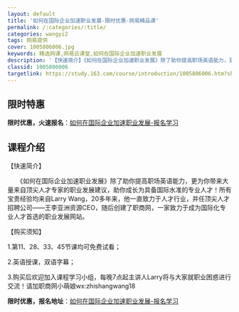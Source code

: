 ```yaml
---
layout: default
title: '如何在国际企业加速职业发展-限时优惠-网易精品课'
permalink: /:categories/:title/
categories: wangyi2
tags: 网易提供
cover: 1005806006.jpg
keywords: 精选网课,网易云课堂,如何在国际企业加速职业发展
description: '【快速简介】《如何在国际企业加速职业发展》除了助你提高职场英语能力，更为你带来大量来自顶尖人才专家的职业发展建议，助你成'
classid: 1005806006
targetlink: https://study.163.com/course/introduction/1005806006.htm?share=1&shareId=1025206652&utm_campaign=share&utm_medium=iphoneShare&utm_source=&utm_u=1025206652
---
```


## 限时特惠

**限时优惠，火速报名**：[如何在国际企业加速职业发展-报名学习](https://study.163.com/course/introduction/1005806006.htm?share=1&shareId=1025206652&utm_campaign=share&utm_medium=iphoneShare&utm_source=&utm_u=1025206652)

## 课程介绍

【快速简介】

　　《如何在国际企业加速职业发展》除了助你提高职场英语能力，更为你带来大量来自顶尖人才专家的职业发展建议，助你成长为具备国际水准的专业人才！所有宝贵经验均来自Larry Wang，20多年来，他一直致力于人才行业，并任顶尖人才招聘公司——王李亚洲资源CEO，随后创建了职商网，一家致力于成为国际化专业人才首选的职业发展网站。



【购买须知】

1.第11、28、33、45节课均可免费试看；

2.英语授课，双语字幕；

3.购买后欢迎加入课程学习小组，每晚7点起主讲人Larry将与大家就职业困惑进行交流！请加职商网小萌娘wx:zhishangwang18

**限时优惠，报名地址**：[如何在国际企业加速职业发展-报名学习](https://study.163.com/course/introduction/1005806006.htm?share=1&shareId=1025206652&utm_campaign=share&utm_medium=iphoneShare&utm_source=&utm_u=1025206652)

